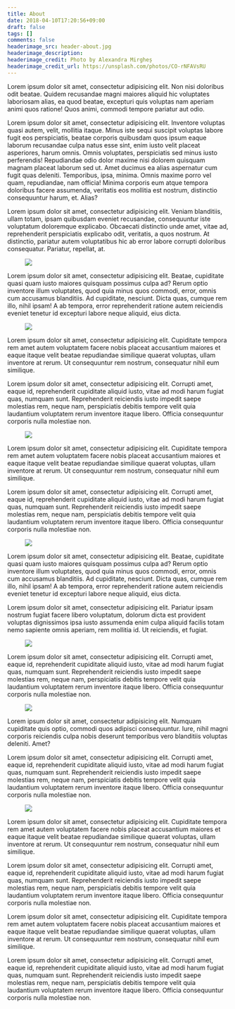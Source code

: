 ```yaml
---
title: About
date: 2018-04-10T17:20:56+09:00
draft: false
tags: []
comments: false
headerimage_src: header-about.jpg
headerimage_description:
headerimage_credit: Photo by Alexandra Mirgheș
headerimage_credit_url: https://unsplash.com/photos/CO-rNFAVsRU
---
```


<!-- About me and this site. -->

<p class="lede">Lorem ipsum dolor sit amet, consectetur adipisicing elit. Non nisi doloribus odit beatae. Quidem recusandae magni maiores aliquid hic voluptates laboriosam alias, ea quod beatae, excepturi quis voluptas nam aperiam animi quos ratione! Quos animi, commodi tempore pariatur aut odio.</p>

Lorem ipsum dolor sit amet, consectetur adipisicing elit. Inventore voluptas quasi autem, velit, mollitia itaque. Minus iste sequi suscipit voluptas labore fugit eos perspiciatis, beatae corporis quibusdam quos ipsum eaque laborum recusandae culpa natus esse sint, enim iusto velit placeat asperiores, harum omnis. Omnis voluptates, perspiciatis sed minus iusto perferendis! Repudiandae odio dolor maxime nisi dolorem quisquam magnam placeat laborum sed ut. Amet ducimus ea alias aspernatur cum fugit quas deleniti. Temporibus, ipsa, minima. Omnis maxime porro vel quam, repudiandae, nam officia! Minima corporis eum atque tempora doloribus facere assumenda, veritatis eos mollitia est nostrum, distinctio consequuntur harum, et. Alias?

Lorem ipsum dolor sit amet, consectetur adipisicing elit. Veniam blanditiis, ullam totam, ipsam quibusdam eveniet recusandae, consequuntur iste voluptatum doloremque explicabo. Obcaecati distinctio unde amet, vitae ad, reprehenderit perspiciatis explicabo odit, veritatis, a quos nostrum. At distinctio, pariatur autem voluptatibus hic ab error labore corrupti doloribus consequatur. Pariatur, repellat, at.

<figure class="align-narrow">
  <img src="http://via.placeholder.com/900x600">
</figure>

<p>Lorem ipsum dolor sit amet, consectetur adipisicing elit. Beatae, cupiditate quasi quam iusto maiores quisquam possimus culpa ad? Rerum optio inventore illum voluptates, quod quia minus quos commodi, error, omnis cum accusamus blanditiis. Ad cupiditate, nesciunt. Dicta quas, cumque rem illo, nihil ipsam! A ab tempora, error reprehenderit ratione autem reiciendis eveniet tenetur id excepturi labore neque aliquid, eius dicta.</p>

<figure class="align-left">
  <img src="http://via.placeholder.com/1200x650">
</figure>

<p>Lorem ipsum dolor sit amet, consectetur adipisicing elit. Cupiditate tempora rem amet autem voluptatem facere nobis placeat accusantium maiores et eaque itaque velit beatae repudiandae similique quaerat voluptas, ullam inventore at rerum. Ut consequuntur rem nostrum, consequatur nihil eum similique.</p>
<p>Lorem ipsum dolor sit amet, consectetur adipisicing elit. Corrupti amet, eaque id, reprehenderit cupiditate aliquid iusto, vitae ad modi harum fugiat quas, numquam sunt. Reprehenderit reiciendis iusto impedit saepe molestias rem, neque nam, perspiciatis debitis tempore velit quia laudantium voluptatem rerum inventore itaque libero. Officia consequuntur corporis nulla molestiae non.</p>

<figure class="align-wide">
  <img src="http://via.placeholder.com/2000x500">
</figure>

<p>Lorem ipsum dolor sit amet, consectetur adipisicing elit. Cupiditate tempora rem amet autem voluptatem facere nobis placeat accusantium maiores et eaque itaque velit beatae repudiandae similique quaerat voluptas, ullam inventore at rerum. Ut consequuntur rem nostrum, consequatur nihil eum similique.</p>
<p>Lorem ipsum dolor sit amet, consectetur adipisicing elit. Corrupti amet, eaque id, reprehenderit cupiditate aliquid iusto, vitae ad modi harum fugiat quas, numquam sunt. Reprehenderit reiciendis iusto impedit saepe molestias rem, neque nam, perspiciatis debitis tempore velit quia laudantium voluptatem rerum inventore itaque libero. Officia consequuntur corporis nulla molestiae non.</p>

<figure class="align-right">
  <img src="http://via.placeholder.com/1900x550">
</figure>

<p>Lorem ipsum dolor sit amet, consectetur adipisicing elit. Beatae, cupiditate quasi quam iusto maiores quisquam possimus culpa ad? Rerum optio inventore illum voluptates, quod quia minus quos commodi, error, omnis cum accusamus blanditiis. Ad cupiditate, nesciunt. Dicta quas, cumque rem illo, nihil ipsam! A ab tempora, error reprehenderit ratione autem reiciendis eveniet tenetur id excepturi labore neque aliquid, eius dicta.</p>
<p>Lorem ipsum dolor sit amet, consectetur adipisicing elit. Pariatur ipsam nostrum fugiat facere libero voluptatum, dolorum dicta est provident voluptas dignissimos ipsa iusto assumenda enim culpa aliquid facilis totam nemo sapiente omnis aperiam, rem mollitia id. Ut reiciendis, et fugiat.</p>

<figure class="align-middle">
  <img src="http://via.placeholder.com/1200x700">
</figure>

<p>Lorem ipsum dolor sit amet, consectetur adipisicing elit. Corrupti amet, eaque id, reprehenderit cupiditate aliquid iusto, vitae ad modi harum fugiat quas, numquam sunt. Reprehenderit reiciendis iusto impedit saepe molestias rem, neque nam, perspiciatis debitis tempore velit quia laudantium voluptatem rerum inventore itaque libero. Officia consequuntur corporis nulla molestiae non.</p>

<figure class="align-pop-left">
  <img src="http://via.placeholder.com/600x600">
</figure>

<p>Lorem ipsum dolor sit amet, consectetur adipisicing elit. Numquam cupiditate quis optio, commodi quos adipisci consequuntur. Iure, nihil magni corporis reiciendis culpa nobis deserunt temporibus vero blanditiis voluptas deleniti. Amet?</p>
<p>Lorem ipsum dolor sit amet, consectetur adipisicing elit. Corrupti amet, eaque id, reprehenderit cupiditate aliquid iusto, vitae ad modi harum fugiat quas, numquam sunt. Reprehenderit reiciendis iusto impedit saepe molestias rem, neque nam, perspiciatis debitis tempore velit quia laudantium voluptatem rerum inventore itaque libero. Officia consequuntur corporis nulla molestiae non.</p>

<figure class="align-pop-right">
  <img src="http://via.placeholder.com/250x490">
</figure>

<p>Lorem ipsum dolor sit amet, consectetur adipisicing elit. Cupiditate tempora rem amet autem voluptatem facere nobis placeat accusantium maiores et eaque itaque velit beatae repudiandae similique quaerat voluptas, ullam inventore at rerum. Ut consequuntur rem nostrum, consequatur nihil eum similique.</p>
<p>Lorem ipsum dolor sit amet, consectetur adipisicing elit. Corrupti amet, eaque id, reprehenderit cupiditate aliquid iusto, vitae ad modi harum fugiat quas, numquam sunt. Reprehenderit reiciendis iusto impedit saepe molestias rem, neque nam, perspiciatis debitis tempore velit quia laudantium voluptatem rerum inventore itaque libero. Officia consequuntur corporis nulla molestiae non.</p>
<p>Lorem ipsum dolor sit amet, consectetur adipisicing elit. Cupiditate tempora rem amet autem voluptatem facere nobis placeat accusantium maiores et eaque itaque velit beatae repudiandae similique quaerat voluptas, ullam inventore at rerum. Ut consequuntur rem nostrum, consequatur nihil eum similique.</p>
<p>Lorem ipsum dolor sit amet, consectetur adipisicing elit. Corrupti amet, eaque id, reprehenderit cupiditate aliquid iusto, vitae ad modi harum fugiat quas, numquam sunt. Reprehenderit reiciendis iusto impedit saepe molestias rem, neque nam, perspiciatis debitis tempore velit quia laudantium voluptatem rerum inventore itaque libero. Officia consequuntur corporis nulla molestiae non.</p>
